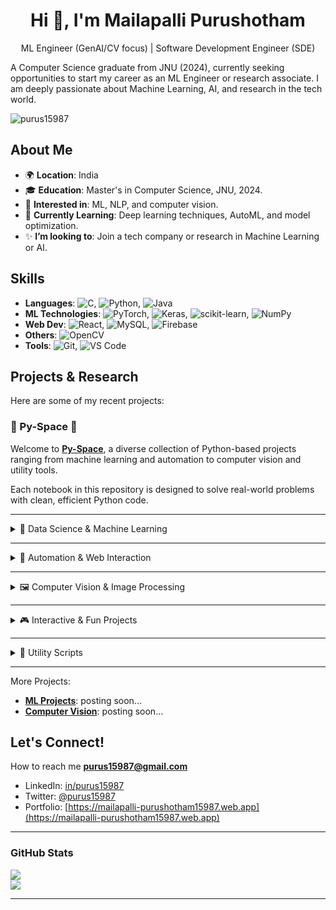 <h1 align="center">Hi 👋, I'm Mailapalli Purushotham</h1>
<p align="center">ML Engineer (GenAI/CV focus) | Software Development Engineer (SDE)</p>

A Computer Science graduate from JNU (2024), currently seeking opportunities to start my career as an ML Engineer or research associate. I am deeply passionate about Machine Learning, AI, and research in the tech world.

<p align="left"> <img src="https://komarev.com/ghpvc/?username=purus15987&label=Profile%20views&color=0e75b6&style=flat" alt="purus15987" /> </p>

## About Me

* 🌍 **Location**: India
* 🎓 **Education**: Master's in Computer Science, JNU, 2024.
* 🔬 **Interested in**: ML, NLP, and computer vision.
* 🌱 **Currently Learning**: Deep learning techniques, AutoML, and model optimization.
* ✨ **I’m looking to**: Join a tech company or research in Machine Learning or AI.

## Skills

* **Languages**: ![C](https://img.shields.io/badge/C-%2300599C.svg?style=flat-square&logo=c&logoColor=white), ![Python](https://img.shields.io/badge/Python-%233670A0.svg?style=flat-square&logo=python&logoColor=ffdd54), ![Java](https://img.shields.io/badge/Java-%23ED8B00.svg?style=flat-square&logo=java&logoColor=white)
* **ML Technologies**: ![PyTorch](https://img.shields.io/badge/PyTorch-%23EE4C2C.svg?style=flat-square&logo=PyTorch&logoColor=white), ![Keras](https://img.shields.io/badge/Keras-%23D00000.svg?style=flat-square&logo=Keras&logoColor=white), ![scikit-learn](https://img.shields.io/badge/scikit--learn-%23F7931E.svg?style=flat-square&logo=scikit-learn&logoColor=white), ![NumPy](https://img.shields.io/badge/NumPy-%23013243.svg?style=flat-square&logo=numpy&logoColor=white)
* **Web Dev**: ![React](https://img.shields.io/badge/React-%2320232a.svg?style=flat-square&logo=react&logoColor=%2361DAFB), ![MySQL](https://img.shields.io/badge/MySQL-%2300000f.svg?style=flat-square&logo=mysql&logoColor=white), ![Firebase](https://img.shields.io/badge/Firebase-%23FFCA28.svg?style=flat-square&logo=firebase&logoColor=black)
* **Others**: ![OpenCV](https://img.shields.io/badge/OpenCV-%235C3EE8.svg?style=flat-square&logo=opencv&logoColor=white)
* **Tools**: ![Git](https://img.shields.io/badge/Git-%23F05032.svg?style=flat-square&logo=git&logoColor=white), ![VS Code](https://img.shields.io/badge/VS%20Code-%23007ACC.svg?style=flat-square&logo=visual-studio-code&logoColor=white)

## Projects & Research

Here are some of my recent projects:

### 🔬 Py-Space 🚀
Welcome to **[Py-Space](https://github.com/purus15987/py-space)**, a diverse collection of Python-based projects ranging from machine learning and automation to computer vision and utility tools.

Each notebook in this repository is designed to solve real-world problems with clean, efficient Python code.

---

<details>
<summary>🔬 Data Science & Machine Learning</summary>

- 📊 [RNAseq TPM Data Analysis & ML Models](https://github.com/purus15987/py-space/blob/main/Data%20Analysis%20and%20Machine%20Learning%20Models%20on%20RNAseqTPM.ipynb)  
  Exploratory data analysis and machine learning on RNA sequencing data.

- 🐦 [Twitter Tweets Analysis](https://github.com/purus15987/py-space/blob/main/twitter_tweets_analysis.ipynb)  
  Text analytics and sentiment exploration on tweets.

</details>

---

<details>
<summary>🤖 Automation & Web Interaction</summary>

- 🚄 [IRCTC Ticket Booking Automation & Web Scraping](https://github.com/purus15987/py-space/blob/main/IRCTC_Ticket_Booking_AUTOMATION_Web_Scraping.ipynb)  
  Automated ticket booking with real-time scraping.

- 📽️ [YouTube Video Downloader](https://github.com/purus15987/py-space/blob/main/Youtube_Video_Downloader.ipynb)  
  Download YouTube videos with a simple script.

</details>

---

<details>
<summary>🖼️ Computer Vision & Image Processing</summary>

- 🔐 [LSB Steganography – Hide Secret Message in Image](https://github.com/purus15987/py-space/blob/main/LSB_Steganography_Hide_Secret_Message_in_Image.ipynb)  
  Hide text inside images using least significant bit encoding.

- 🔍 [Text Extraction from Images](https://github.com/purus15987/py-space/blob/main/Text_Extraction_from_Images.ipynb)  
  Extract text from images using OCR techniques.

- 🎥 [OpenCV Projects Collection](https://github.com/purus15987/py-space/blob/main/OpenCV_projects_2.ipynb)  
  Fun and practical vision projects using OpenCV.

</details>

---

<details>
<summary>🎮 Interactive & Fun Projects</summary>

- 🧠 [Realtime Memory Game](https://github.com/purus15987/py-space/blob/main/Realtime_Memory_Game.ipynb)  
  Boost your memory with a fun, interactive game.

- 🌌 [Animate Image to Video – Special Project](https://github.com/purus15987/py-space/blob/main/Special_one_Animate_image_to_video.ipynb)  
  Convert a static image into a dynamic video.

</details>

---

<details>
<summary>🧰 Utility Scripts</summary>

- 📄 [Compress PDF Files](https://github.com/purus15987/py-space/blob/main/compress_pdf.ipynb)  
  Reduce PDF size with Python for fast sharing and storage.

</details>

---
More Projects:

* **[ML Projects](https://mailapalli-purushotham15987.web.app)**: posting soon...
* **[Computer Vision](https://mailapalli-purushotham15987.web.app)**: posting soon...

## Let's Connect!

How to reach me **purus15987@gmail.com**

* LinkedIn: [in/purus15987](https://www.linkedin.com/in/purus15987/)
* Twitter: [@purus15987](https://x.com/purus15987)
* Portfolio: [https://mailapalli-purushotham15987.web.app](https://mailapalli-purushotham15987.web.app)

---

### GitHub Stats

![](https://github-readme-stats.vercel.app/api?username=purus15987&theme=chartreuse-dark&hide_border=false&include_all_commits=false&count_private=false)<br/>
![](https://github-readme-stats.vercel.app/api/top-langs/?username=purus15987&theme=chartreuse-dark&hide_border=false&include_all_commits=false&count_private=false&layout=compact)

---
